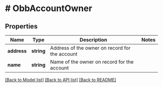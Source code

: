 # # ObbAccountOwner

## Properties

Name | Type | Description | Notes
------------ | ------------- | ------------- | -------------
**address** | **string** | Address of the owner on record for the account |
**name** | **string** | Name of the owner on record for the account |

[[Back to Model list]](../../README.md#models) [[Back to API list]](../../README.md#endpoints) [[Back to README]](../../README.md)
